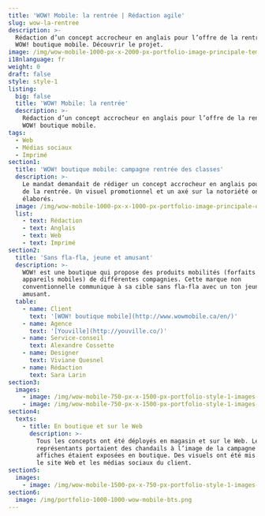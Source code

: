 ```yaml
---
title: 'WOW! Mobile: la rentrée | Rédaction agile'
slug: wow-la-rentree
description: >-
  Rédaction d’un concept accrocheur en anglais pour l’offre de la rentrée de
  WOW! boutique mobile. Découvrir le projet.
image: /img/wow-mobile-1000-px-x-2000-px-portfolio-image-principale-template.png
i18nlanguage: fr
weight: 0
draft: false
style: style-1
listing:
  big: false
  title: 'WOW! Mobile: la rentrée'
  description: >-
    Rédaction d’un concept accrocheur en anglais pour l’offre de la rentrée de
    WOW! boutique mobile.
tags:
  - Web
  - Médias sociaux
  - Imprimé
section1:
  title: 'WOW! boutique mobile: campagne rentrée des classes'
  description: >-
    Le mandat demandait de rédiger un concept accrocheur en anglais pour l’offre
    de la rentrée. Un visuel promotionnel et un axé sur la notoriété ont été
    élaborés. 
  image: /img/wow-mobile-1000-px-x-1000-px-portfolio-image-principale-option-2.png
  list:
    - text: Rédaction
    - text: Anglais
    - text: Web
    - text: Imprimé
section2:
  title: 'Sans fla-fla, jeune et amusant'
  description: >-
    WOW! est une boutique qui propose des produits mobilités (forfaits et
    appareils mobiles) de différentes compagnies. Cette marque non
    conventionnelle communique à sa cible sans fla-fla avec un ton jeune et
    amusant.
  table:
    - name: Client
      text: '[WOW! boutique mobile](http://www.wowmobile.ca/en/)'
    - name: Agence
      text: '[Youville](http://youville.co/)'
    - name: Service-conseil
      text: Alexandre Cossette
    - name: Designer
      text: Viviane Quesnel
    - name: Rédaction
      text: Sara Larin
section3:
  images:
    - image: /img/wow-mobile-750-px-x-1500-px-portfolio-style-1-images-2.png
    - image: /img/wow-mobile-750-px-x-1500-px-portfolio-style-1-images-3.png
section4:
  texts:
    - title: En boutique et sur le Web
      description: >-
        Tous les concepts ont été déployés en magasin et sur le Web. Les
        représentants portaient des chandails à l’image de la campagne et des
        affiches étaient exposées en boutique. Des visuels ont été mis en ligne sur
        le site Web et les médias sociaux du client.
section5:
  images:
    - image: /img/wow-mobile-1500-px-x-750-px-portfolio-style-1-images-4.png
section6:
  image: /img/portfolio-1000-1000-wow-mobile-bts.png
---
```


